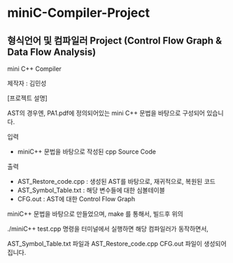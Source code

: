 # miniC-Compiler-Project



## 형식언어 및 컴파일러 Project (Control Flow Graph & Data Flow Analysis)

mini C++ Compiler 

제작자 : 김민성
    
[프로젝트 설명]

AST의 경우엔,  PA1.pdf에 정의되어있는 mini C++ 문법을 바탕으로 구성되어 있습니다.

입력
- miniC++ 문법을 바탕으로 작성된 cpp Source Code

출력
- AST_Restore_code.cpp : 생성된 AST를 바탕으로, 재귀적으로, 복원된 코드
- AST_Symbol_Table.txt : 해당 변수들에 대한 심볼테이블
- CFG.out : AST에 대한 Control Flow Graph


miniC++ 문법을 바탕으로 만들었으며, make 를 통해서, 빌드후 위의

./miniC++ test.cpp 명령을 터미널에서 실행하면 해당 컴파일러가 동작하면서,

AST_Symbol_Table.txt 파일과 AST_Restore_code.cpp CFG.out 파일이 생성되어집니다.



